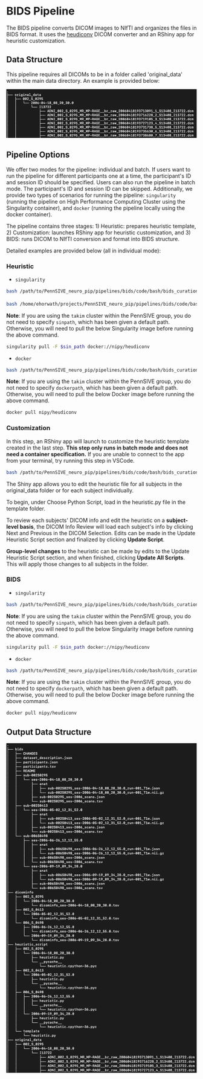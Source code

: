 # BIDS Pipeline

The BIDS pipeline converts DICOM images to NIfTI and organizes the files in BIDS format. It uses the [heudiconv](https://heudiconv.readthedocs.io/en/latest/) DICOM converter and an RShiny app for heuristic customization.

## Data Structure
This pipeline requires all DICOMs to be in a folder called 'original_data' within the main data directory. An example is provided below:

![Data Structure](/pipelines/bids/figure/data_structure.png)

## Pipeline Options
We offer two modes for the pipeline: individual and batch. If users want to run the pipeline for different participants one at a time, the participant's ID and session ID should be specified. Users can also run the pipeline in batch mode. The participant's ID and session ID can be skipped. Additionally, we provide two types of scenarios for running the pipeline: `singularity` (running the pipeline on High Performance Computing Cluster using the Singularity container), and `docker` (running the pipeline locally using the docker container). 

The pipeline contains three stages: 1) Heuristic: prepares heuristic template, 2) Customization: launches RShiny app for heuristic customization, and 3) BIDS: runs DICOM to NIfTI conversion and format into BIDS structure.

Detailed examples are provided below (all in individual mode):

### Heuristic

-   `singularity` 

```bash
bash /path/to/PennSIVE_neuro_pip/pipelines/bids/code/bash/bids_curation.sh -m /path/to/project -p sub-001 -s ses-01 --mode individual -c singularity --toolpath /path/to/PennSIVE_neuro_pip

bash /home/ehorwath/projects/PennSIVE_neuro_pip/pipelines/bids/code/bash/bids_curation.sh -m /home/ehorwath/projects/quy_data -p sub-001 -s ses-01 --mode individual -c singularity --toolpath /home/ehorwath/projects/PennSIVE_neuro_pip
```
**Note**: If you are using the `takim` cluster within the PennSIVE group, you do not need to specify `sinpath`, which has been given a default path. Otherwise, you will need to pull the below Singularity image before running the above command.

```bash
singularity pull -F $sin_path docker://nipy/heudiconv
```

-   `docker`

```bash
bash /path/to/PennSIVE_neuro_pip/pipelines/bids/code/bash/bids_curation.sh -m /path/to/project -p sub-001 --ses ses-01 --mode individual -c docker --toolpath /path/to/PennSIVE_neuro_pip
```
**Note**: If you are using the `takim` cluster within the PennSIVE group, you do not need to specify `dockerpath`, which has been given a default path. Otherwise, you will need to pull the below Docker image before running the above command.

```bash
docker pull nipy/heudiconv
```


### Customization

In this step, an RShiny app will launch to customize the heuristic template created in the last step. **This step only runs in batch mode and does not need a container specification.** If you are unable to connect to the app from your terminal, try running this step in VSCode. 

```bash
bash /path/to/PennSIVE_neuro_pip/pipelines/bids/code/bash/bids_curation.sh -m /path/to/project --step customization --toolpath /path/to/PennSIVE_neuro_pip
```

The Shiny app allows you to edit the heuristic file for all subjects in the original_data folder or for each subject individually. 

To begin, under Choose Python Script, load in the heuristic.py file in the template folder. 

To review each subjects' DICOM info and edit the heuristic on a **subject-level basis**, the DICOM Info Review will load each subject's info by clicking Next and Previous in the DICOM Selection. Edits can be made in the Update Heuristic Script section and finalized by clicking **Update Script**. 

**Group-level changes** to the heuristic can be made by edits to the Update Heuristic Script section, and when finished, clicking **Update All Scripts**. This will apply those changes to all subjects in the folder.


### BIDS

-   `singularity` 

```bash
bash /path/to/PennSIVE_neuro_pip/pipelines/bids/code/bash/bids_curation.sh -m /path/to/project -p sub-001 --ses ses-01 --mode individual --step bids -c singularity --toolpath /path/to/PennSIVE_neuro_pip
```
**Note**: If you are using the `takim` cluster within the PennSIVE group, you do not need to specify `sinpath`, which has been given a default path. Otherwise, you will need to pull the below Singularity image before running the above command.

```bash
singularity pull -F $sin_path docker://nipy/heudiconv
```

-   `docker`

```bash
bash /path/to/PennSIVE_neuro_pip/pipelines/bids/code/bash/bids_curation.sh -m /path/to/project -p sub-001 --ses ses-01 --mode individual --step bids -c docker --toolpath /path/to/PennSIVE_neuro_pip
```
**Note**: If you are using the `takim` cluster within the PennSIVE group, you do not need to specify `dockerpath`, which has been given a default path. Otherwise, you will need to pull the below Docker image before running the above command.

```bash
docker pull nipy/heudiconv
```


## Output Data Structure
![Output](/pipelines/bids/figure/output.png)
